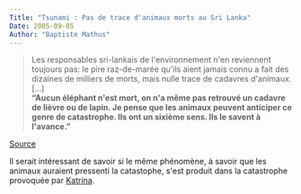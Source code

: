 ```yaml
---
Title: "Tsunami : Pas de trace d'animaux morts au Sri Lanka"
Date: 2005-09-05
Author: "Baptiste Mathus"
---
```




> Les responsables sri-lankais de l'environnement n'en reviennent
> toujours pas: le pire raz-de-marée qu'ils aient jamais connu a fait
> des dizaines de milliers de morts, mais nulle trace de cadavres
> d'animaux.\
>  [...]\
>  **“Aucun éléphant n'est mort, on n'a même pas retrouvé un cadavre de
> lièvre ou de lapin. Je pense que les animaux peuvent anticiper ce
> genre de catastrophe. Ils ont un sixième sens. Ils le savent à
> l'avance.”**

[Source](http://terresacree.org/tsunami.htm)

Il serait intéressant de savoir si le même phénomène, à savoir que les
animaux auraient pressenti la catastophe, s'est produit dans la
catastrophe provoquée par
[Katrina](http://fr.wikipedia.org/wiki/Katrina).

